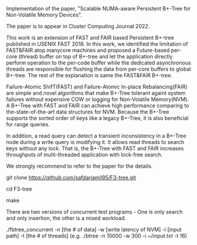 Implementation of the paper, "Scalable NUMA-aware Persistent B+-Tree for Non-Volatile Memory Devices".

The paper is to appear in Cluster Computing Journal 2022.

This work is an extension of FAST and FAIR based Persistent B+-tree published in USENIX FAST 2018. In this work, we identified the limitation of FAST&FAIR atop manycore machines and proposed a Future-based per-core (thread) buffer on top of B+-tree and let the application directly perform operation to the per-code buffer while the dedicated asynchronous threads are responsible for flushing the data from per-core buffers to global B+-tree. The rest of the explanation is same the FAST&FAIR B+-tree. 

Failure-Atomic ShifT(FAST) and Failure-Atomic In-place Rebalancing(FAIR) are simple and novel algorithms that make B+-Tree tolerant againt system failures without expensive COW or logging for Non-Volatile Memory(NVM). A B+-Tree with FAST and FAIR can achieve high performance comparing to the-state-of-the-art data structures for NVM. Because the B+-Tree supports the sorted order of keys like a legacy B+-Tree, it is also beneficial for range queries.

In addition, a read query can detect a transient inconsistency in a B+-Tree node during a write query is modifying it. It allows read threads to search keys without any lock. That is, the B+-Tree with FAST and FAIR increases throughputs of multi-threaded application with lock-free search.

We strongly recommend to refer to the paper for the details.

git clone https://github.com/safdarjamil95/F3-tree.git

cd F3-tree

make

There are two versions of concurrent test programs - One is only search and only insertion, the other is a mixed workload.

./fbtree_concurrent -n [the # of data] -w [write latency of NVM] -i [input path] -t [the # of threads] (e.g. ./btree -n 10000 -w 300 -i ~/input.txt -t 16)
